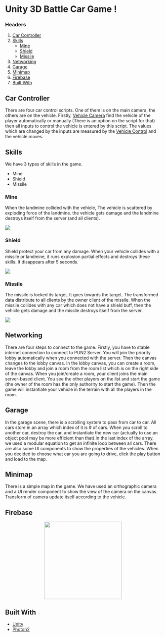 # Unity 3D Battle Car Game !

### Headers
1. <a href="#car-controller">Car Controller</a>
2. <a href="#skills">Skills</a>
   * <a href="#mine">Mine</a>
   * <a href="#shield">Shield</a>
   * <a href="#missile">Missile</a>
4. <a href="#networking">Networking</a>
5. <a href="#garage">Garage</a>
6. <a href="#minimap">Minimap</a>
7. <a href="#firebase">Firebase</a>
8. <a href="#built-with">Built With</a>

## Car Controller

There are four car control scripts. One of them is on the main camera, the others are on the vehicle. Firstly, [Vehicle Camera](https://github.com/myanar7/experience1/edit/main/CarController/VehicleCamera.cs) find the vehicle of the player automatically or manually (There is an option on the script for that) then all inputs to control the vehicle is entered by this script. The values which are changed by the inputs are measured by the [Vehicle Control](https://github.com/myanar7/experience1/edit/main/CarController/VehicleControl.cs) and the vehicle moves.

## Skills
We have 3 types of skills in the game. 
* Mine
* Shield
* Missile
### Mine

When the landmine collided with the vehicle, The vehicle is scattered by exploding force of the landmine. the vehicle gets damage and the landmine destroys itself from the server (and all clients).


![](ReadMeResources/Mine.gif)

### Shield

Shield protect your car from any damage. When your vehicle collides with a missile or landmine, it runs explosion partial effects and destroys these skills. It disappears after 5 seconds.


![](ReadMeResources/Shield.gif)

### Missile

The missile is locked its target. It goes towards the target. The transformed data distribute to all clients by the owner client of the missile. When the missile collides with any car which does not have a shield buff, then the vehicle gets damage and the missile destroys itself from the server. 


![](ReadMeResources/Missile.gif)

## Networking

There are four steps to connect to the game. Firstly, you have to stable internet connection to connect to PUN2 Server. You will join the priority lobby automatically when you connected with the server. Then the canvas changes to the lobby canvas. In the lobby canvas, you can create a room, leave the lobby and join a room from the room list which is on the right side of the canvas. When you join/create a room, your client joins the main server-based client. You see the other players on the list and start the game (the owner of the room has the only authority to start the game). Then the game will instantiate your vehicle in the terrain with all the players in the room.

## Garage

In the garage scene, there is a scrolling system to pass from car to car. All cars store in an array which index of it is # of cars. When you scroll to another car, destroy the car, and instantiate the new car (actually to use an object pool may be more efficient than that).In the last index of the array, we used a modular equation to get an infinite loop between all cars. There are also some UI components to show the properties of the vehicles. When you decided to choose what car you are going to drive, click the play button and load to the map.

## Minimap

There is a simple map in the game. We have used an orthographic camera and a UI render component to show the view of the camera on the canvas. Transform of camera update itself according to the vehicle.

## Firebase

<p align="center"><img src="https://focusyouthcentre.org/wp-content/uploads/2019/08/under-construction-2408061_960_720.png" width="250"></p>

## Built With

* [Unity](https://unity.com/)
* [Photon2](https://www.photonengine.com/)

